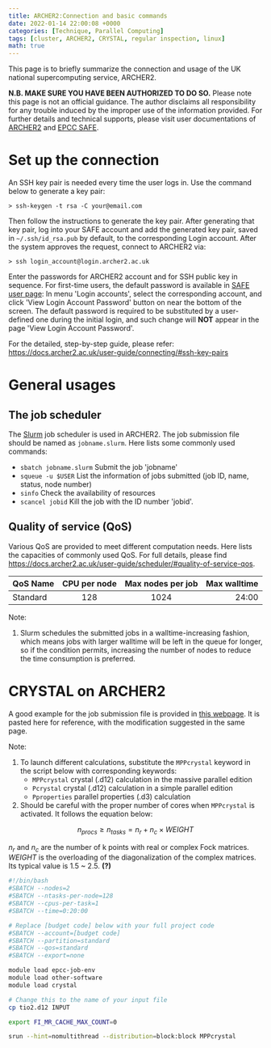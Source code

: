 ```yaml
---
title: ARCHER2:Connection and basic commands
date: 2022-01-14 22:00:08 +0000
categories: [Technique, Parallel Computing]
tags: [cluster, ARCHER2, CRYSTAL, regular inspection, linux]
math: true
---
```


This page is to briefly summarize the connection and usage of the UK national supercomputing service, ARCHER2. 

**N.B. MAKE SURE YOU HAVE BEEN AUTHORIZED TO DO SO.** Please note this page is not an official guidance. The author disclaims all responsibility for any trouble induced by the improper use of the information provided. For further details and technical supports, please visit user documentations of [ARCHER2](https://docs.archer2.ac.uk/) and [EPCC SAFE](https://epcced.github.io/safe-docs/safe-for-users/#package-group). 

# Set up the connection
An SSH key pair is needed every time the user logs in. Use the command below to generate a key pair: 

``` console
> ssh-keygen -t rsa -C your@email.com
```

Then follow the instructions to generate the key pair. After generating that key pair, log into your SAFE account and add the generated key pair, saved in `~/.ssh/id_rsa.pub` by default, to the corresponding Login account. After the system approves the request, connect to ARCHER2 via: 

``` console
> ssh login_account@login.archer2.ac.uk
```

Enter the passwords for ARCHER2 account and for SSH public key in sequence. For first-time users, the default password is available in [SAFE user page](https://safe.epcc.ed.ac.uk/): In menu 'Login accounts', select the corresponding account, and click 'View Login Account Password' button on near the bottom of the screen. The default password is required to be substituted by a user-defined one during the initial login, and such change will **NOT** appear in the page 'View Login Account Password'. 

For the detailed, step-by-step guide, please refer: <https://docs.archer2.ac.uk/user-guide/connecting/#ssh-key-pairs> 

# General usages
## The job scheduler
The [Slurm](https://slurm.schedmd.com/overview.html) job scheduler is used in ARCHER2. The job submission file should be named as `jobname.slurm`. Here lists some commonly used commands: 

* `sbatch jobname.slurm` Submit the job 'jobname'  
* `squeue -u $USER` List the information of jobs submitted (job ID, name, status, node number)  
* `sinfo` Check the availability of resources  
* `scancel jobid` Kill the job with the ID number 'jobid'.   

## Quality of service (QoS)
Various QoS are provided to meet different computation needs. Here lists the capacities of commonly used QoS. For full details, please find <https://docs.archer2.ac.uk/user-guide/scheduler/#quality-of-service-qos>.  

| QoS Name  | CPU per node | Max nodes per job | Max walltime |
|:----------|:------------:|:-----------------:|-------------:|
| Standard  | 128          | 1024              | 24:00        |

Note:  
1. Slurm schedules the submitted jobs in a walltime-increasing fashion, which means jobs with larger walltime will be left in the queue for longer, so if the condition permits, increasing the number of nodes to reduce the time consumption is preferred. 

# CRYSTAL on ARCHER2
A good example for the job submission file is provided in [this webpage](https://docs.archer2.ac.uk/other-software/crystal/#running-parallel-crystal-jobs). It is pasted here for reference, with the modification suggested in the same page. 

Note: 
1. To launch different calculations, substitute the `MPPcrystal` keyword in the script below with corresponding keywords:  
    * `MPPcrystal` crystal (.d12) calculation in the massive parallel edition  
    * `Pcrystal` crystal (.d12) calculation in a simple parallel edition  
    * `Pproperties` parallel properties (.d3) calculation  
2. Should be careful with the proper number of cores when `MPPcrystal` is activated. It follows the equation below: 

$$ n_{procs} \geq n_{tasks} = n_{r} + n_{c} \times WEIGHT $$  

$n_{r}$ and $n_{c}$ are the number of k points with real or complex Fock matrices. $WEIGHT$ is the overloading of the diagonalization of the complex matrices. Its typical value is 1.5 ~ 2.5. **(?)**


``` bash
#!/bin/bash
#SBATCH --nodes=2
#SBATCH --ntasks-per-node=128
#SBATCH --cpus-per-task=1
#SBATCH --time=0:20:00

# Replace [budget code] below with your full project code
#SBATCH --account=[budget code]
#SBATCH --partition=standard
#SBATCH --qos=standard
#SBATCH --export=none

module load epcc-job-env
module load other-software
module load crystal

# Change this to the name of your input file
cp tio2.d12 INPUT

export FI_MR_CACHE_MAX_COUNT=0 

srun --hint=nomultithread --distribution=block:block MPPcrystal
```
